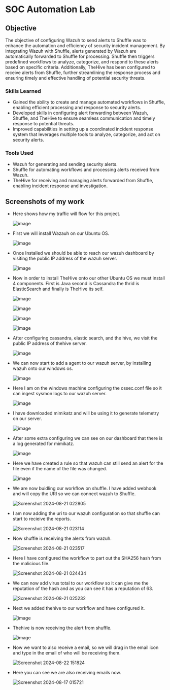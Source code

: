 # SOC Automation Lab

## Objective

The objective of configuring Wazuh to send alerts to Shuffle was to enhance the automation and efficiency of security incident management. By integrating Wazuh with Shuffle, alerts generated by Wazuh are automatically forwarded to Shuffle for processing. Shuffle then triggers predefined workflows to analyze, categorize, and respond to these alerts based on specific criteria. Additionally, TheHive has been configured to receive alerts from Shuffle, further streamlining the response process and ensuring timely and effective handling of potential security threats.

### Skills Learned

-  Gained the ability to create and manage automated workflows in Shuffle, enabling efficient processing and response to security alerts.
-  Developed skills in configuring alert forwarding between Wazuh, Shuffle, and TheHive to ensure seamless communication and timely response to potential threats.
-  Improved capabilities in setting up a coordinated incident response system that leverages multiple tools to analyze, categorize, and act on security alerts.


### Tools Used

- Wazuh for generating and sending security alerts.
- Shuffle for automating workflows and processing alerts received from Wazuh.
- TheHive for receiving and managing alerts forwarded from Shuffle, enabling incident response and investigation.

## Screenshots of my work

- Here shows how my traffic will flow for this project.

  ![image](https://github.com/user-attachments/assets/3dd66ef8-bd6e-49bd-b8f1-a98794a95f36)

- First we will install Wazauh on our Ubuntu OS.
  
  ![image](https://github.com/user-attachments/assets/de282675-c67d-47b7-8bd0-97322796a7a0)

- Once Installed we should be able to reach our wazuh dashboard by visiting the public IP address of the wazuh server.

  ![image](https://github.com/user-attachments/assets/8ffdb13b-75a2-42b1-865c-fb4e1d1f27a6)

- Now in order to install TheHive onto our other Ubuntu OS we must install 4 components. First is Java second is Cassandra the thrid is ElasticSearch and finally is TheHive its self.

  ![image](https://github.com/user-attachments/assets/097dd0e1-9e76-45e7-b149-2ea4f82776ba)


  ![image](https://github.com/user-attachments/assets/8b17b61c-c12b-4598-aefc-0f078ceb4486)

  
  ![image](https://github.com/user-attachments/assets/97787763-2cd4-4a57-87df-d92c8b44ddd7)


  ![image](https://github.com/user-attachments/assets/19ad16f8-6b52-4d59-8651-604cfedb1288)

- After configuring cassandra, elastic search, and the hive, we visit the public IP address of thehive server.

  ![image](https://github.com/user-attachments/assets/32b33374-ab20-4a48-aeaa-69b3d5e0d3ce)

- We can now start to add a agent to our wazuh server, by installing wazuh onto our windows os.

  ![image](https://github.com/user-attachments/assets/4c2a0758-8c32-4457-82f3-bf65a675fe3e)

- Here I am on the windows machine configuring the ossec.conf file so it can ingest sysmon logs to our wazuh server.

  ![image](https://github.com/user-attachments/assets/7a79c90d-21c2-4ef6-bb75-7b75f194787e)

- I have downloaded mimikatz and will be using it to generate telemetry on our server.

  ![image](https://github.com/user-attachments/assets/d860fe8e-db41-4d40-a06c-c0760e0097c6)

- After some extra configuring we can see on our dashboard that there is a log generated for mimikatz.

   ![image](https://github.com/user-attachments/assets/d58b58e4-4d46-4b54-8aa3-cfcb7894bccb)
  

- Here we have created a rule so that wazuh can still send an alert for the file even if the name of the file was changed.

   ![image](https://github.com/user-attachments/assets/39718f5b-829c-4ce6-94a6-3ce3d8484e02)

- We are now buidling our workflow on shuffle. I have added webhook and will copy the URI so we can connect wazuh to Shuffle.

  ![Screenshot 2024-08-21 022805](https://github.com/user-attachments/assets/2d1768f5-3b24-4857-bd4e-134b68a7c19b)

- I am now adding the uri to our wazuh configuration so that shuffle can start to recieive the reports.

  ![Screenshot 2024-08-21 023114](https://github.com/user-attachments/assets/da3d4686-bf91-4854-bccd-0ae1251300b5)

- Now shuffle is receiving the alerts from wazuh.

   ![Screenshot 2024-08-21 023517](https://github.com/user-attachments/assets/0ecc95e9-dfd3-4825-b481-6221ce9e58ce)

- Here I have configured the workflow to part out the SHA256 hash from the malicious file.

   ![Screenshot 2024-08-21 024434](https://github.com/user-attachments/assets/b335476d-4773-448d-b865-a07894c62846)

- We can now add virus total to our workflow so it can give me the reputation of the hash and as you can see it has a reputation of 63.

   ![Screenshot 2024-08-21 025232](https://github.com/user-attachments/assets/d2f841a0-66a2-424e-80bf-b44445211f5b)

- Next we added thehive to our workflow and have configured it.

   ![image](https://github.com/user-attachments/assets/4d7eb471-1ab4-4f92-a51c-9ce8d4cda6f1)

- Thehive is now receiving the alert from shuffle.

   ![image](https://github.com/user-attachments/assets/04e385a8-6087-4653-943d-a809a8c8a4cc)

- Now we want to also receive a email, so we will drag in the email icon and type in the email of who will be receiving them.

   ![Screenshot 2024-08-22 151824](https://github.com/user-attachments/assets/c2e64c1d-a0e2-4741-96f2-c12ffc666e10)

- Here you can see we are also receiving emails now.

   ![Screenshot 2024-08-17 015721](https://github.com/user-attachments/assets/7c28ac92-9261-4646-adba-cbc8050d3771)

  
